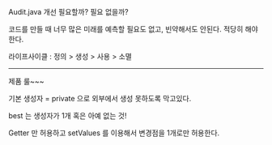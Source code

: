 Audit.java 개선 필요할까? 필요 없을까?

코드를 만들 때 너무 많은 미래를 예측할 필요도 없고, 빈약해서도 안된다. 적당히 해야한다.

라이프사이클 : 정의 > 생성 > 사용 > 소멸

---
제품 룰~~~

기본 생성자 = private 으로 외부에서 생성 못하도록 막고있다. 

best 는 생성자가 1개 혹은 아예 없는 것! 

Getter 만 허용하고 setValues 를 이용해서 변경점을 1개로만 허용한다.



